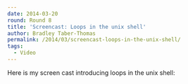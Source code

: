 ```yaml
---
date: 2014-03-20
round: Round 8
title: 'Screencast: Loops in the unix shell'
author: Bradley Taber-Thomas
permalink: /2014/03/screencast-loops-in-the-unix-shell/
tags:
  - Video
---
```

Here is my screen cast introducing loops in the unix shell:
